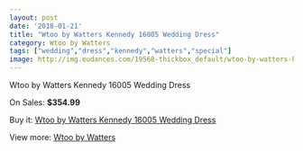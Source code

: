 ```yaml
---
layout: post
date: '2018-01-21'
title: "Wtoo by Watters Kennedy 16005 Wedding Dress"
category: Wtoo by Watters
tags: ["wedding","dress","kennedy","watters","special"]
image: http://img.eudances.com/19568-thickbox_default/wtoo-by-watters-kennedy-16005-wedding-dress.jpg
---
```

Wtoo by Watters Kennedy 16005 Wedding Dress

On Sales: **$354.99**
<a href="https://www.eudances.com/en/wtoo-by-watters/5819-wtoo-by-watters-kennedy-16005-wedding-dress.html"><amp-img layout="responsive" width="600" height="600" src="//img.eudances.com/19568-thickbox_default/wtoo-by-watters-kennedy-16005-wedding-dress.jpg" alt="Wtoo by Watters Kennedy 16005 Wedding Dress 0" /></a>
<a href="https://www.eudances.com/en/wtoo-by-watters/5819-wtoo-by-watters-kennedy-16005-wedding-dress.html"><amp-img layout="responsive" width="600" height="600" src="//img.eudances.com/19571-thickbox_default/wtoo-by-watters-kennedy-16005-wedding-dress.jpg" alt="Wtoo by Watters Kennedy 16005 Wedding Dress 1" /></a>
<a href="https://www.eudances.com/en/wtoo-by-watters/5819-wtoo-by-watters-kennedy-16005-wedding-dress.html"><amp-img layout="responsive" width="600" height="600" src="//img.eudances.com/19570-thickbox_default/wtoo-by-watters-kennedy-16005-wedding-dress.jpg" alt="Wtoo by Watters Kennedy 16005 Wedding Dress 2" /></a>
<a href="https://www.eudances.com/en/wtoo-by-watters/5819-wtoo-by-watters-kennedy-16005-wedding-dress.html"><amp-img layout="responsive" width="600" height="600" src="//img.eudances.com/19569-thickbox_default/wtoo-by-watters-kennedy-16005-wedding-dress.jpg" alt="Wtoo by Watters Kennedy 16005 Wedding Dress 3" /></a>

Buy it: [Wtoo by Watters Kennedy 16005 Wedding Dress](https://www.eudances.com/en/wtoo-by-watters/5819-wtoo-by-watters-kennedy-16005-wedding-dress.html "Wtoo by Watters Kennedy 16005 Wedding Dress")

View more: [Wtoo by Watters](https://www.eudances.com/en/49-wtoo-by-watters "Wtoo by Watters")